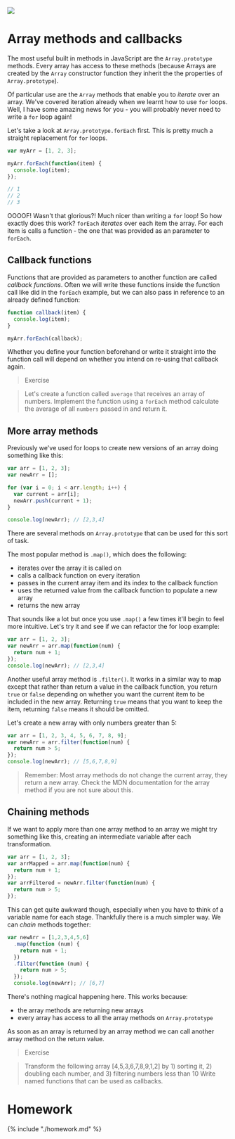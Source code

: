 ![](https://img.shields.io/badge/status-ready-green.svg)

# Array methods and callbacks

The most useful built in methods in JavaScript are the `Array.prototype`
methods. Every array has access to these methods (because Arrays are created by
the `Array` constructor function they inherit the the properties of
`Array.prototype`).

Of particular use are the `Array` methods that enable you to _iterate_ over an
array. We've covered iteration already when we learnt how to use `for` loops.
Well, I have some amazing news for you - you will probably never need to write a
`for` loop again!

Let's take a look at `Array.prototype.forEach` first. This is pretty much a
straight replacement for `for` loops.

```js
var myArr = [1, 2, 3];

myArr.forEach(function(item) {
  console.log(item);
});

// 1
// 2
// 3
```

OOOOF! Wasn't that glorious?! Much nicer than writing a `for` loop! So how
exactly does this work? `forEach` _iterates_ over each item the array. For each
item is calls a function - the one that was provided as an parameter to
`forEach`.

## Callback functions

Functions that are provided as parameters to another function are called
_callback functions_. Often we will write these functions inside the function
call like did in the `forEach` example, but we can also pass in reference to an
already defined function:

```js
function callback(item) {
  console.log(item);
}

myArr.forEach(callback);
```

Whether you define your function beforehand or write it straight into the
function call will depend on whether you intend on re-using that callback again.

> Exercise

> Let's create a function called `average` that receives an array of numbers.
> Implement the function using a `forEach` method calculate the average of all
> `numbers` passed in and return it.

## More array methods

Previously we've used for loops to create new versions of an array doing
something like this:

```js
var arr = [1, 2, 3];
var newArr = [];

for (var i = 0; i < arr.length; i++) {
  var current = arr[i];
  newArr.push(current + 1);
}

console.log(newArr); // [2,3,4]
```

There are several methods on `Array.prototype` that can be used for this sort of
task.

The most popular method is `.map()`, which does the following:

* iterates over the array it is called on
* calls a callback function on every iteration
* passes in the current array item and its index to the callback function
* uses the returned value from the callback function to populate a new array
* returns the new array

That sounds like a lot but once you use `.map()` a few times it'll begin to feel
more intuitive. Let's try it and see if we can refactor the for loop example:

```js
var arr = [1, 2, 3];
var newArr = arr.map(function(num) {
  return num + 1;
});
console.log(newArr); // [2,3,4]
```

Another useful array method is `.filter()`. It works in a similar way to map
except that rather than return a value in the callback function, you return
`true` or `false` depending on whether you want the current item to be included
in the new array. Returning `true` means that you want to keep the item,
returning `false` means it should be omitted.

Let's create a new array with only numbers greater than 5:

```js
var arr = [1, 2, 3, 4, 5, 6, 7, 8, 9];
var newArr = arr.filter(function(num) {
  return num > 5;
});
console.log(newArr); // [5,6,7,8,9]
```

> Remember: Most array methods do not change the current array, they return a
> new array. Check the MDN documentation for the array method if you are not
> sure about this.

## Chaining methods

If we want to apply more than one array method to an array we might try
something like this, creating an intermediate variable after each
transformation.

```js
var arr = [1, 2, 3];
var arrMapped = arr.map(function(num) {
  return num + 1;
});
var arrFiltered = newArr.filter(function(num) {
  return num > 5;
});
```

This can get quite awkward though, especially when you have to think of a
variable name for each stage. Thankfully there is a much simpler way. We can
_chain_ methods together:

```js
var newArr = [1,2,3,4,5,6]
  .map(function (num) {
    return num + 1;
  })
  .filter(function (num) {
    return num > 5;
  });
  console.log(newArr); // [6,7]
```

There's nothing magical happening here. This works because:

* the array methods are returning new arrays
* every array has access to all the array methods on `Array.prototype`

As soon as an array is returned by an array method we can call another array
method on the return value.

> Exercise

> Transform the following array [4,5,3,6,7,8,9,1,2] by 1) sorting it, 2)
> doubling each number, and 3) filtering numbers less than 10 Write named
> functions that can be used as callbacks.

# Homework

{% include "./homework.md" %}
